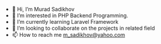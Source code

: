 - 👋 Hi, I’m Murad Sadikhov
- 👀 I’m interested in PHP Backend Programming.
- 🌱 I’m currently learning Laravel Framework
- 💞️ I’m looking to collaborate on the projects in related field
- 📫 How to reach me  m_sadikhov@yahoo.com

<!---
Oceanmur313/Oceanmur313 is a ✨ special ✨ repository because its `README.md` (this file) appears on your GitHub profile.
You can click the Preview link to take a look at your changes.
--->

